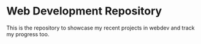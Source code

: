 # Web Development Repository

This is the repository to showcase my recent projects in webdev and track my progress too.